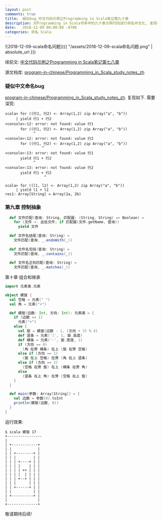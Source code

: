 ```yaml
---
layout: post
comments: true
title:  疑似bug_中文代码示例之Programming in Scala笔记第九十章
description: 对Programming in Scala书本中的九十章示例代码进行命名中文化, 发现一个问题. Translate identifiers in sample programs to Chinese, and found an issue.
date:   2018-12-09 00:00:00 -0700
categories: 命名 Scala
---
```


![2018-12-09-scala命名问题]({{ "/assets/2018-12-09-scala命名问题.png" | absolute_url }})

续前文: [中文代码示例之Programming in Scala笔记第七八章](https://zhuanlan.zhihu.com/p/50979126)

源文档库: [program-in-chinese/Programming_in_Scala_study_notes_zh](https://github.com/program-in-chinese/Programming_in_Scala_study_notes_zh)
### 疑似中文命名bug

[program-in-chinese/Programming_in_Scala_study_notes_zh](https://github.com/program-in-chinese/Programming_in_Scala_study_notes_zh#%E5%91%BD%E5%90%8D%E9%97%AE%E9%A2%98). 复现如下. 需要深究:
```
scala> for ((行1, 行2) <- Array(1,2) zip Array("a", "b"))
     | yield 行1 + 行2
<console>:12: error: not found: value 行1
       for ((行1, 行2) <- Array(1,2) zip Array("a", "b"))
             ^
<console>:12: error: not found: value 行2
       for ((行1, 行2) <- Array(1,2) zip Array("a", "b"))
                 ^
<console>:13: error: not found: value 行1
       yield 行1 + 行2
             ^
<console>:13: error: not found: value 行2
       yield 行1 + 行2
                  ^

scala> for ((l1, l2) <- Array(1,2) zip Array("a", "b"))
     | yield l1 + l2
res1: Array[String] = Array(1a, 2b)
```
### 第九章 控制抽象
```scala
  def 文件匹配(查询: String, 匹配器: (String, String) => Boolean) =
    for (文件 <- 此处文件; if 匹配器(文件.getName, 查询))
      yield 文件
  
  def 文件名结尾(查询: String) =
    文件匹配(查询, _.endsWith(_))
  
  def 文件名包括(查询: String) =
    文件匹配(查询, _.contains(_))
  
  def 文件名正则匹配(查询: String) =
    文件匹配(查询, _.matches(_))
```
第十章 组合和继承
```scala
import 元素类.元素

object 螺旋 {
  val 空格 = 元素(" ")
  val 角 = 元素("+")

  def 螺旋(边数: Int, 方向: Int): 元素类 = {
    if (边数 == 1)
      元素("+")
    else {
      val 旋 = 螺旋(边数 - 1, (方向 + 3) % 4)
      def 竖条 = 元素('|', 1, 旋.高度)
      def 横条 = 元素('-', 旋.宽度, 1)
      if (方向 == 0)
        (角 在旁 横条) 在上 (旋 在旁 空格)
      else if (方向 == 1)
        (旋 在上 空格) 在旁 (角 在上 竖条)
      else if (方向 == 2)
        (空格 在旁 旋) 在上 (横条 在旁 角)
      else
        (竖条 在上 角) 在旁 (空格 在上 旋)
    }
  }

  def main(参数: Array[String]) = {
    val 边数 = 参数(0).toInt
    println(螺旋(边数, 0))
  }
}
```
运行效果:
```
$ scala 螺旋 17
+----------------
|                
| +------------+ 
| |            | 
| | +--------+ | 
| | |        | | 
| | | +----+ | | 
| | | |    | | | 
| | | | ++ | | | 
| | | |  | | | | 
| | | +--+ | | | 
| | |      | | | 
| | +------+ | | 
| |          | | 
| +----------+ | 
|              | 
+--------------+ 
```
敬请期待后续!